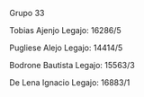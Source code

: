 Grupo 33

Tobias Ajenjo 
Legajo: 16286/5

Pugliese Alejo
Legajo: 14414/5

Bodrone Bautista
Legajo: 15563/3

De Lena Ignacio
Legajo: 16883/1
